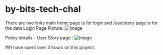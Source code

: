# by-bits-tech-chal

There are two links main home page is for login and
/userstory page is for the data
Login Page Picture:
![image](https://user-images.githubusercontent.com/7321301/135691126-35e546c3-4175-4d82-83a2-83582fb06cf1.png)

Policy details - User Story page :
![image](https://user-images.githubusercontent.com/7321301/135691085-3b61ed0d-38b2-4064-96f2-8448222a8005.png)


##I have spent over 3 hours on this project.
